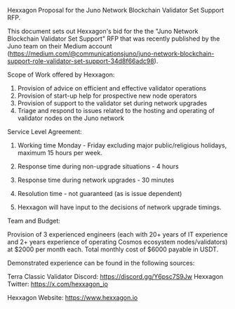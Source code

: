 Hexxagon Proposal for the Juno Network Blockchain Validator Set Support RFP.

This document sets out Hexxagon's bid for the the "Juno Network Blockchain Validator Set Support" RFP that was recently published by the Juno team on their Medium account (https://medium.com/@communicationsjuno/juno-network-blockchain-support-role-validator-set-support-34d8f66adc98).

Scope of Work offered by Hexxagon:

1. Provision of advice on efficient and effective validator operations
2. Provision of start-up help for prospective new node operators
3. Provision of support to the validator set during network upgrades
4. Triage and respond to issues related to the hosting and operating of validator nodes on the Juno network

Service Level Agreement:

1. Working time Monday - Friday excluding major public/religious holidays, maximum 15 hours per week.
2. Response time during non-upgrade situations - 4 hours
3. Response time during network upgrades - 30 minutes
4. Resolution time - not guaranteed (as is issue dependent)

5. Hexxagon will have input to the decisions of network upgrade timings.

Team and Budget:

Provision of 3 experienced engineers (each with 20+ years of IT experience and 2+ years experience of operating Cosmos ecosystem nodes/validators) at $2000 per month each. Total monthly cost of $6000 payable in USDT.

Demonstrated experience can be found in the following sources:

Terra Classic Validator Discord: https://discord.gg/Y6psc7S9Jw Hexxagon Twitter: https://x.com/hexxagon_io

Hexxagon Website: https://www.hexxagon.io
